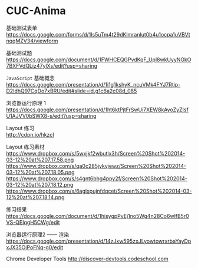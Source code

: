 CUC-Anima
=========
基础测试表单   
<https://docs.google.com/forms/d/1Is5uTm4t29dKlmranlut0b4u1ocpa1uVBVtnqqMZV34/viewform> 

基础测试题  
<https://docs.google.com/document/d/1FWHCEQGPvdKqF_Upl8wkUyyNGkO7BXFVdQLiz47ylXs/edit?usp=sharing>

`JavaScript` 基础概念  
<https://docs.google.com/presentation/d/1i1g1kshyK_ncuVMk4FYJ7Rtip-D2IdhQ97CqDo7xBRU/edit#slide=id.g1c6a2c08d_085>  

浏览器运行原理 1  
<https://docs.google.com/presentation/d/1ht6ktPjtFrSwUi7XEW8kAyoZyZIsfU1AJVV0bSWX8-s/edit?usp=sharing>  

Layout 练习  
<http://cdpn.io/hkzcI>  

Layout 练习素材  
<https://www.dropbox.com/s/5wxjkf2wbutlx3h/Screen%20Shot%202014-03-12%20at%207.17.58.png>  
<https://www.dropbox.com/s/qa0c285jykyjewz/Screen%20Shot%202014-03-12%20at%207.18.05.png>  
<https://www.dropbox.com/s/s4gnt6bhg4ppy2f/Screen%20Shot%202014-03-12%20at%207.18.12.png>  
<https://www.dropbox.com/s/6aglxpujnfdqcet/Screen%20Shot%202014-03-12%20at%207.18.14.png>  

练习结果  
<https://docs.google.com/document/d/1hisygpPvEj1no5Wg4n28Co6wlfB5r0VS-QEIqgH5CWg/edit>  

浏览器运行原理2 —— 渲染  
<https://docs.google.com/presentation/d/14zJxw595zxJLyowtowrxrbaYayDpxJX35OjPoFNq-g0/edit>  

Chrome Developer Tools
<http://discover-devtools.codeschool.com>
